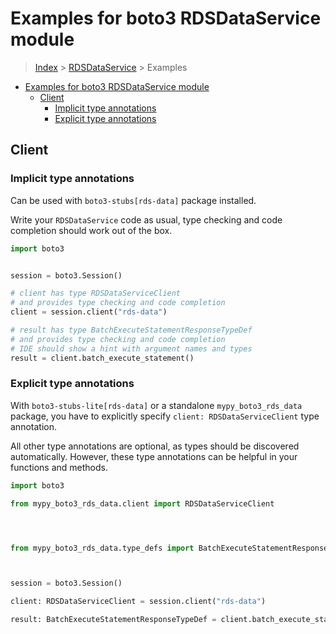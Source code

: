 <a id="examples-for-boto3-rdsdataservice-module"></a>

# Examples for boto3 RDSDataService module

> [Index](../README.md) > [RDSDataService](./README.md) > Examples

- [Examples for boto3 RDSDataService module](#examples-for-boto3-rdsdataservice-module)
  - [Client](#client)
    - [Implicit type annotations](#implicit-type-annotations)
    - [Explicit type annotations](#explicit-type-annotations)

<a id="client"></a>

## Client

<a id="implicit-type-annotations"></a>

### Implicit type annotations

Can be used with `boto3-stubs[rds-data]` package installed.

Write your `RDSDataService` code as usual, type checking and code completion
should work out of the box.

```python
import boto3


session = boto3.Session()

# client has type RDSDataServiceClient
# and provides type checking and code completion
client = session.client("rds-data")

# result has type BatchExecuteStatementResponseTypeDef
# and provides type checking and code completion
# IDE should show a hint with argument names and types
result = client.batch_execute_statement()
```

<a id="explicit-type-annotations"></a>

### Explicit type annotations

With `boto3-stubs-lite[rds-data]` or a standalone `mypy_boto3_rds_data`
package, you have to explicitly specify `client: RDSDataServiceClient` type
annotation.

All other type annotations are optional, as types should be discovered
automatically. However, these type annotations can be helpful in your functions
and methods.

```python
import boto3

from mypy_boto3_rds_data.client import RDSDataServiceClient




from mypy_boto3_rds_data.type_defs import BatchExecuteStatementResponseTypeDef



session = boto3.Session()

client: RDSDataServiceClient = session.client("rds-data")

result: BatchExecuteStatementResponseTypeDef = client.batch_execute_statement()
```
